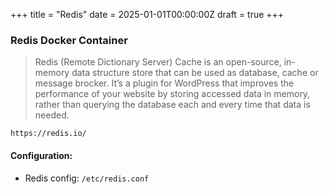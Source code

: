 +++
title = "Redis"
date = 2025-01-01T00:00:00Z
draft = true
+++

### Redis Docker Container

> Redis (Remote Dictionary Server) Cache is an open-source, in-memory data structure store that can be used as database, cache or message brocker.
> It’s a plugin for WordPress that improves the performance of your website by storing accessed data in memory, rather than querying the database each and every time that data is needed.

    https://redis.io/


#### Configuration:
* Redis config: `/etc/redis.conf`
